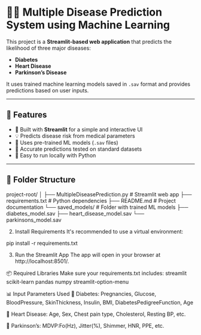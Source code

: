 
# 🧑‍⚕️ Multiple Disease Prediction System using Machine Learning

This project is a **Streamlit-based web application** that predicts the likelihood of three major diseases:

- **Diabetes**
- **Heart Disease**
- **Parkinson’s Disease**

It uses trained machine learning models saved in `.sav` format and provides predictions based on user inputs.

---

## 📌 Features

- 🚀 Built with **Streamlit** for a simple and interactive UI
- 💡 Predicts disease risk from medical parameters
- 🧠 Uses pre-trained ML models (`.sav` files)
- 🎯 Accurate predictions tested on standard datasets
- 📁 Easy to run locally with Python

---

## 📂 Folder Structure

project-root/
│
├── MultipleDiseasePrediction.py # Streamlit web app
├── requirements.txt # Python dependencies
├── README.md # Project documentation
└── saved_models/ # Folder with trained ML models
├── diabetes_model.sav
├── heart_disease_model.sav
└── parkinsons_model.sav

2. Install Requirements
It's recommended to use a virtual environment:

pip install -r requirements.txt

3. Run the Streamlit App
The app will open in your browser at http://localhost:8501/.

📦 Required Libraries
Make sure your requirements.txt includes:
streamlit
scikit-learn
pandas
numpy
streamlit-option-menu


📊 Input Parameters Used
🔹 Diabetes:
Pregnancies, Glucose, BloodPressure, SkinThickness, Insulin, BMI, DiabetesPedigreeFunction, Age

🔹 Heart Disease:
Age, Sex, Chest pain type, Cholesterol, Resting BP, etc.

🔹 Parkinson’s:
MDVP:Fo(Hz), Jitter(%), Shimmer, HNR, PPE, etc.



